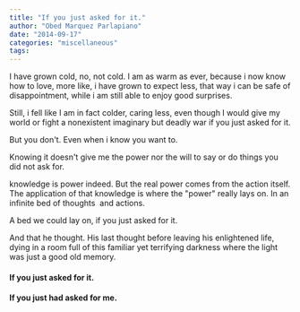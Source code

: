 ```yaml
---
title: "If you just asked for it."
author: "Obed Marquez Parlapiano"
date: "2014-09-17"
categories: "miscellaneous"
tags:
---
```


I have grown cold, no, not cold. I am as warm as ever, because i now know how to love, more like, i have grown to expect less, that way i can be safe of disappointment, while i am still able to enjoy good surprises.

Still, i fell like I am in fact colder, caring less, even though I would give my world or fight a nonexistent imaginary but deadly war if you just asked for it.

But you don't. Even when i know you want to.

Knowing it doesn't give me the power nor the will to say or do things you did not ask for.

knowledge is power indeed. But the real power comes from the action itself. The application of that knowledge is where the "power" really lays on. In an infinite bed of thoughts  and actions.

A bed we could lay on, if you just asked for it.

And that he thought. His last thought before leaving his enlightened life, dying in a room full of this familiar yet terrifying darkness where the light was just a good old memory.

#### If you just asked for it.

#### If you just had asked for me.
